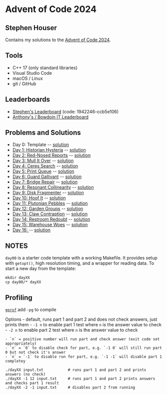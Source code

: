 # Advent of Code 2024
## Stephen Houser

Contains my solutions to the [Advent of Code 2024](https://adventofcode.com/2024).

## Tools

- C++ 17 (only standard libraries)
- Visual Studio Code
- macOS / Linux
- git / GitHub

## Leaderboards

- [Stephen's Leaderboard](https://adventofcode.com/2023/leaderboard/private/view/1942246) (code: 1942246-ccb5e106)
- [Anthony's / Bowdoin IT Leaderboard](https://adventofcode.com/2023/leaderboard/private/view/2619876)

## Problems and Solutions

- Day 0: Template -- [solution](./day00)
- [Day 1: Historian Hysteria](https://adventofcode.com/2024/day/1) -- [solution](./day01)
- [Day 2: Red-Nosed Reports](https://adventofcode.com/2024/day/2) -- [solution](./day02)
- [Day 3: Mull It Over](https://adventofcode.com/2024/day3) -- [solution](./day03)
- [Day 4: Ceres Search](https://adventofcode.com/2024/day4) -- [solution](./day04)
- [Day 5: Print Queue](https://adventofcode.com/2024/day5) -- [solution](./day05)
- [Day 6: Guard Gallivant](https://adventofcode.com/2024/day6) -- [solution](./day06)
- [Day 7: Bridge Repair](https://adventofcode.com/2024/day7) -- [solution](./day07)
- [Day 8: Resonant Collinearity](https://adventofcode.com/2024/day8) -- [solution](./day08)
- [Day 9: Disk Fragmenter](https://adventofcode.com/2024/day9) -- [solution](./day09)
- [Day 10: Hoof It](https://adventofcode.com/2024/day10) -- [solution](./day10)
- [Day 11: Plutonian Pebbles](https://adventofcode.com/2024/day11) -- [solution](./day11)
- [Day 12: Garden Groups](https://adventofcode.com/2024/day12) -- [solution](./day12)
- [Day 13: Claw Contraption](https://adventofcode.com/2024/day13) -- [solution](./day13)
- [Day 14: Restroom Redoubt](https://adventofcode.com/2024/day14) -- [solution](./day14)
- [Day 15: Warehouse Woes](https://adventofcode.com/2024/day15) -- [solution](./day15)
- [Day 16: ](https://adventofcode.com/2024/day16) -- [solution](./day16)

## NOTES

`day00` is a starter code template with a working Makefile. It provides setup with `getopt()`,
high resolution timing, and a wrapper for reading data. To start a new day from the template:

```
mkdir dayXX
cp day00/* dayXX
``` 


## Profiling

[`gprof`](https://www.math.utah.edu/docs/info/gprof_toc.html)
add `-pg` to compile



Options
    - default, runs part 1 and part 2 and does not check answers, just prints them
    - `-1 n` to enable part 1 test where `n` is the answer value to check
    - `-2 n` to enable part 2 test where `n` is the answer value to check

    - `n` = positive number will run part and check answer (exit code set appropriately)
    - `n` = `0` to disable check for part, e.g. `-1 0` will still run part 0 but not check it's answer
    - `n` = `-1` to disable run for part, e.g. `-1 -1` will disable part 1 completey


```
./dayXX input.txt           # runs part 1 and part 2 and prints answers (no check)
./dayXX -1 12 input.txt     # runs part 1 and part 2 prints answers and checks part 1 result
./dayXX -2 -1 input.txt     # disables part 2 from running
```
